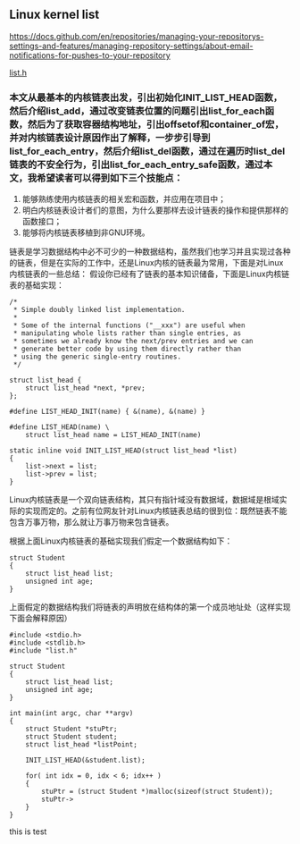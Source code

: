 ## Linux kernel list   
https://docs.github.com/en/repositories/managing-your-repositorys-settings-and-features/managing-repository-settings/about-email-notifications-for-pushes-to-your-repository
   
[list.h](https://cs.android.com/android/kernel/superproject/+/common-android-mainline:test/ltp/testcases/realtime/include/list.h)

### 本文从最基本的内核链表出发，引出初始化INIT_LIST_HEAD函数，然后介绍list_add，通过改变链表位置的问题引出list_for_each函数，然后为了获取容器结构地址，引出offsetof和container_of宏，并对内核链表设计原因作出了解释，一步步引导到list_for_each_entry，然后介绍list_del函数，通过在遍历时list_del链表的不安全行为，引出list_for_each_entry_safe函数，通过本文，我希望读者可以得到如下三个技能点：

1. 能够熟练使用内核链表的相关宏和函数，并应用在项目中；
2. 明白内核链表设计者们的意图，为什么要那样去设计链表的操作和提供那样的函数接口；
3. 能够将内核链表移植到非GNU环境。

链表是学习数据结构中必不可少的一种数据结构，虽然我们也学习并且实现过各种的链表，但是在实际的工作中，还是Linux内核的链表最为常用，下面是对Linux内核链表的一些总结：
假设你已经有了链表的基本知识储备，下面是Linux内核链表的基础实现：

```
/*
 * Simple doubly linked list implementation.
 *
 * Some of the internal functions ("__xxx") are useful when
 * manipulating whole lists rather than single entries, as
 * sometimes we already know the next/prev entries and we can
 * generate better code by using them directly rather than
 * using the generic single-entry routines.
 */

struct list_head {
	struct list_head *next, *prev;
};

#define LIST_HEAD_INIT(name) { &(name), &(name) }

#define LIST_HEAD(name) \
	struct list_head name = LIST_HEAD_INIT(name)

static inline void INIT_LIST_HEAD(struct list_head *list)
{
	list->next = list;
	list->prev = list;
}
```

Linux内核链表是一个双向链表结构，其只有指针域没有数据域，数据域是根域实际的实现而定的。之前有位网友针对Linux内核链表总结的很到位：既然链表不能包含万事万物，那么就让万事万物来包含链表。

根据上面Linux内核链表的基础实现我们假定一个数据结构如下：

```
struct Student
{
    struct list_head list;
    unsigned int age;
}
```

上面假定的数据结构我们将链表的声明放在结构体的第一个成员地址处（这样实现下面会解释原因）

```
#include <stdio.h>
#include <stdlib.h>
#include "list.h"

struct Student
{
    struct list_head list;
    unsigned int age;
}

int main(int argc, char **argv)
{
    struct Student *stuPtr;
    struct Student student;
    struct list_head *listPoint;

    INIT_LIST_HEAD(&student.list);

    for( int idx = 0, idx < 6; idx++ )
    {
        stuPtr = (struct Student *)malloc(sizeof(struct Student));
        stuPtr->
    }
}
```

this is test   